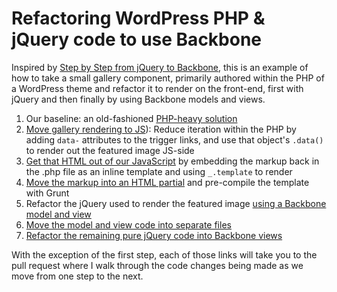 # Refactoring WordPress PHP & jQuery code to use Backbone

Inspired by [Step by Step from jQuery to Backbone](https://github.com/kjbekkelund/writings/blob/master/published/understanding-backbone.md), this is an example of how to take a small gallery component, primarily authored within the PHP of a WordPress theme and refactor it to render on the front-end, first with jQuery and then finally by using Backbone models and views.

1. Our baseline: an old-fashioned [PHP-heavy solution](https://github.com/kadamwhite/wcchi-demo/commit/330093256e7efccbf315cf76d062bae2aa033b5f)
2. [Move gallery rendering to JS](https://github.com/kadamwhite/wcchi-demo/pull/1)): Reduce iteration within the PHP by adding `data-` attributes to the trigger links, and use that object's `.data()` to render out the featured image JS-side
3. [Get that HTML out of our JavaScript](https://github.com/kadamwhite/wcchi-demo/pull/2) by embedding the markup back in the .php file as an inline template and using `_.template` to render
4. [Move the markup into an HTML partial](https://github.com/kadamwhite/wcchi-demo/pull/3) and pre-compile the template with Grunt
5. Refactor the jQuery used to render the featured image [using a Backbone model and view](https://github.com/kadamwhite/wcchi-demo/pull/4)
6. [Move the model and view code into separate files](https://github.com/kadamwhite/wcchi-demo/pull/5)
7. [Refactor the remaining pure jQuery code into Backbone views](https://github.com/kadamwhite/wcchi-demo/pull/6)

With the exception of the first step, each of those links will take you to the pull request where I walk through the code changes being made as we move from one step to the next.
